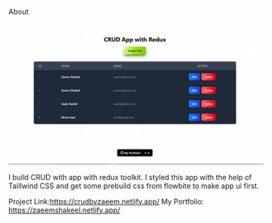 About

![alt text](image.png)

I build CRUD with app with redux toolkit. I styled this app with the help of Taillwind CSS and get some prebuild css from flowbite to make app ui first.

Project Link:https://crudbyzaeem.netlify.app/ My Portfolio: https://zaeemshakeel.netlify.app/
